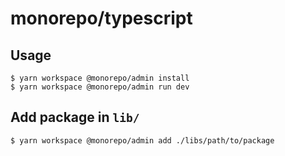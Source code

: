 # monorepo/typescript

## Usage

```
$ yarn workspace @monorepo/admin install
$ yarn workspace @monorepo/admin run dev
```

## Add package in `lib/`
```
$ yarn workspace @monorepo/admin add ./libs/path/to/package
```
